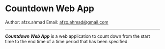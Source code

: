 # Countdown Web App

Author: afzx.ahmad
Email: afzx.ahmad@gmail.com

---

_**Countdown Web App**_ is a web application to count down from the start time to the end time of a time period that has been specified.